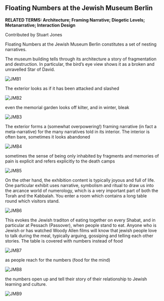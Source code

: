 ## Floating Numbers at the Jewish Museum Berlin 

**RELATED TERMS: Architecture; Framing Narrative; Diegetic Levels; Metanarrative; Interaction Design**

Contributed by Stuart Jones

Floating Numbers at the Jewish Museum Berlin constitutes a set of nesting narratives. 

The museum building tells through its architecture a story of fragmentation and destruction. In particular, the bird’s eye view shows it as a broken and unravelled Star of David. 

![JMB1](JMB1.jpg)

The exterior looks as if it has been attacked and slashed 

![JMB2](JMB2.jpg) 

even the memorial garden looks off kilter, and in winter, bleak 

![JMB3](JMB3.jpg)

The exterior forms a (somewhat overpowering!) framing narrative (in fact a meta-narrative) for the many narratives told in its interior. The interior is often bare, sometimes it looks abandoned 

![JMB4](JMB4.jpg) 

sometimes the sense of being only inhabited by fragments and memories of pain is explicit and refers explicitly to the death camps 

![JMB5](JMB5.jpg) 

On the other hand, the exhibition content is typically joyous and full of life. One particular exhibit uses narrative, symbolism and ritual to draw us into the arcance world of numerology, which is a very important part of both the Torah and the Kabbalah. You enter a room which contains a long table round which visitors stand. 

![JMB6](JMB6.jpg)

This evokes the Jewish traditon of eating together on every Shabat, and in particular at Pessach (Passover), when people stand to eat. Anyone who is Jewish or has watched Woody Allen films will know that jewish people love to talk during the meal, typically arguing, gossiping and telling each other stories. The table is covered with numbers instead of food 

![JMB7](JMB7.jpg) 

as people reach for the numbers (food for the mind) 

![JMB8](JMB8.jpg)

the numbers open up and tell their story of their relationship to Jewish learning and culture. 

![JMB9](JMB9.jpg)
